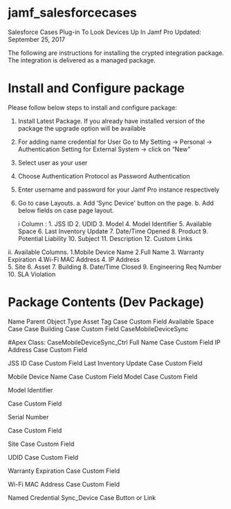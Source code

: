 # jamf_salesforcecases
Salesforce Cases Plug-in To Look Devices Up In Jamf Pro
Updated: September 25, 2017

The following are instructions for installing the crypted integration package. The integration is delivered as a managed package.
 
# Install and Configure package
 
Please follow below steps to install and configure package:

1. Install Latest Package. If you already have installed version of the package the upgrade option will be available
2. For adding name credential for User  Go to My Setting -> Personal -> Authentication Setting for External System -> click on “New”
3. Select user as your user 
4. Choose Authentication Protocol as Password Authentication
5. Enter username and password for your Jamf Pro instance respectively
6. Go to case Layouts.
  a.     Add ’Sync Device' button on the page.
  b.   Add below fields on case page layout.
  
     i Column :
       1.   JSS ID
       2.  UDID
       3.  Model
       4.  Model Identifier
       5.  Available Space
       6.  Last Inventory Update
       7.  Date/Time Opened
       8.  Product
       9.  Potential Liability
       10.  Subject
       11.  Description
       12.  Custom Links
 
ii. Available Columns.
     1.Mobile Device Name
     2.Full Name
     3. Warranty Expiration
     4.Wi-Fi MAC Address
     4. IP Address     	
     5. Site
     6. Asset
     7. Building
     8. Date/Time Closed
     9. Engineering Req Number
     10. SLA Violation


# Package Contents (Dev Package)
Name
Parent Object
Type
Asset Tag
Case
Custom Field
Available Space
Case
Case
Building
Case
Custom Field
CaseMobileDeviceSync
 
#Apex Class: CaseMobileDeviceSync_Ctrl
Full Name
Case
Custom Field
IP Address
Case
Custom Field

JSS ID
Case
Custom Field
Last Inventory Update
Case
Custom Field

Mobile Device Name
Case
Custom Field
Model
Case
Custom Field

Model Identifier
 
Case
Custom Field

Serial Number
 
Case
Custom Field

Site
Case
Custom Field

UDID
Case
Custom Field

Warranty Expiration
Case
Custom Field

Wi-Fi MAC Address
Case
Custom Field
 
Named Credential
Sync_Device
Case
Button or Link
